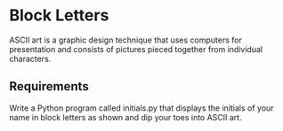 # Block Letters
ASCII art is a graphic design technique that uses computers for presentation and consists of pictures pieced together from individual characters.

## Requirements
Write a Python program called initials.py that displays the initials of your name in block letters as shown and dip your toes into ASCII art.
